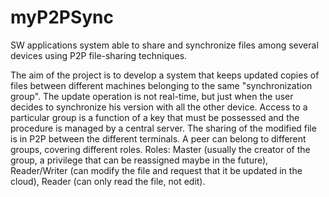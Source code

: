 # myP2PSync
SW applications system able to share and synchronize files among several devices using P2P file-sharing techniques. 

The aim of the project is to develop a system that keeps updated copies of files between different machines belonging to the same "synchronization group".
The update operation is not real-time, but just when the user decides to synchronize his version with all the other device.
Access to a particular group is a function of a key that must be possessed and the procedure is managed by a central server.
The sharing of the modified file is in P2P between the different terminals.
A peer can belong to different groups, covering different roles.
Roles: Master (usually the creator of the group, a privilege that can be reassigned maybe in the future), Reader/Writer (can modify the file and request that it be updated in the cloud), Reader (can only read the file, not edit).

